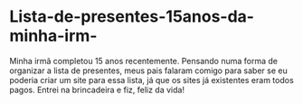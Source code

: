 # Lista-de-presentes-15anos-da-minha-irm-
Minha irmã completou 15 anos recentemente. Pensando numa forma de organizar a lista de presentes, meus pais falaram comigo para saber se eu poderia criar um site para essa lista, já que os sites já existentes eram todos pagos. Entrei na brincadeira e fiz, feliz da vida!
